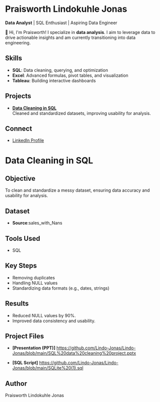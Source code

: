 # Praisworth Lindokuhle Jonas  
**Data Analyst** | SQL Enthusiast | Aspiring Data Engineer  

👋 Hi, I'm Praisworth! I specialize in **data analysis**. I aim to leverage data to drive actionable insights and am currently transitioning into data engineering.  

## Skills  
- **SQL**: Data cleaning, querying, and optimization  
- **Excel**: Advanced formulas, pivot tables, and visualization  
- **Tableau**: Building interactive dashboards  

## Projects  
- **[Data Cleaning in SQL](https://github.com/Lindo-Jonas/Lindo-Jonas/blob/main/SQL%20data%20cleaning%20project.pptx )**  
  Cleaned and standardized datasets, improving usability for analysis.  

## Connect  
- [LinkedIn Profile](https://www.linkedin.com/in/praisworth-lindokuhle-jonas-b4b769154)

# Data Cleaning in SQL  

## Objective  
To clean and standardize a messy dataset, ensuring data accuracy and usability for analysis.  

## Dataset  
- **Source**:sales_with_Nans  

## Tools Used  
- SQL 

## Key Steps  
- Removing duplicates  
- Handling NULL values  
- Standardizing data formats (e.g., dates, strings)  

## Results  
- Reduced NULL values by 90%.  
- Improved data consistency and usability.  

## Project Files   
- **[Presentation (PPT)]**
https://github.com/Lindo-Jonas/Lindo-Jonas/blob/main/SQL%20data%20cleaning%20project.pptx
 
- **[SQL Script]** https://github.com/Lindo-Jonas/Lindo-Jonas/blob/main/SQLite%20(1).sql  

## Author  
Praisworth Lindokuhle Jonas
